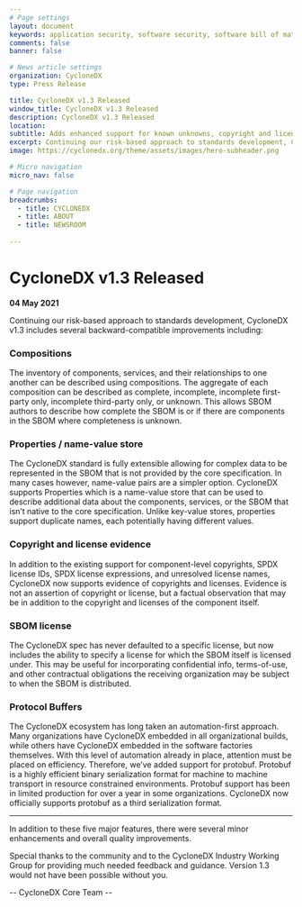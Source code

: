 ```yaml
---
# Page settings
layout: document
keywords: application security, software security, software bill of material, SBOM, BOM, open source, supply chain, specification, spdx, license, package url, purl, cpe
comments: false
banner: false

# News article settings
organization: CycloneDX
type: Press Release

title: CycloneDX v1.3 Released
window_title: CycloneDX v1.3 Released
description: CycloneDX v1.3 Released
location:
subtitle: Adds enhanced support for known unknowns, copyright and license evidence, protocol buffers, and extensibility improvements
excerpt: Continuing our risk-based approach to standards development, CycloneDX v1.3 includes several backward-compatible improvements including Compositions which describe the completeness of inventory and relationships, support for describing evidence of copyright statements and additional licenses, support for Protocol Buffers (protobuf) for highly efficient machine-to-machine transport, and support for Properties which is a name/value store allowing easy extensibility of the spec.
image: https://cyclonedx.org/theme/assets/images/hero-subheader.png

# Micro navigation
micro_nav: false

# Page navigation
breadcrumbs:
  - title: CYCLONEDX
  - title: ABOUT
  - title: NEWSROOM
    
---
```


# CycloneDX v1.3 Released
**04 May 2021**

Continuing our risk-based approach to standards development, CycloneDX v1.3 includes several backward-compatible improvements including:

### Compositions
The inventory of components, services, and their relationships to one another can be described using compositions. The aggregate of each composition can be described as complete, incomplete, incomplete first-party only, incomplete third-party only, or unknown. This allows SBOM authors to describe how complete the SBOM is or if there are components in the SBOM where completeness is unknown.

### Properties / name-value store
The CycloneDX standard is fully extensible allowing for complex data to be represented in the SBOM that is not provided by the core specification. In many cases however, name-value pairs are a simpler option. CycloneDX supports Properties which is a name-value store that can be used to describe additional data about the components, services, or the SBOM that isn’t native to the core specification. Unlike key-value stores, properties support duplicate names, each potentially having different values.

### Copyright and license evidence
In addition to the existing support for component-level copyrights, SPDX license IDs, SPDX license expressions, and unresolved license names, CycloneDX now supports evidence of copyrights and licenses. Evidence is not an assertion of copyright or license, but a factual observation that may be in addition to the copyright and licenses of the component itself.

### SBOM license
The CycloneDX spec has never defaulted to a specific license, but now includes the ability to specify a license for which the SBOM itself is licensed under. This may be useful for incorporating confidential info, terms-of-use, and other contractual obligations the receiving organization may be subject to when the SBOM is distributed.

### Protocol Buffers
The CycloneDX ecosystem has long taken an automation-first approach. Many organizations have CycloneDX embedded in all organizational builds, while others have CycloneDX embedded in the software factories themselves. With this level of automation already in place, attention must be placed on efficiency. Therefore, we’ve added support for protobuf. Protobuf is a highly efficient binary serialization format for machine to machine transport in resource constrained environments. Protobuf support has been in limited production for over a year in some organizations. CycloneDX now officially supports protobuf as a third serialization format.

---

In addition to these five major features, there were several minor enhancements and overall quality improvements.

Special thanks to the community and to the CycloneDX Industry Working Group for providing much needed feedback and guidance. Version 1.3 would not have been possible without you.

-- CycloneDX Core Team --
